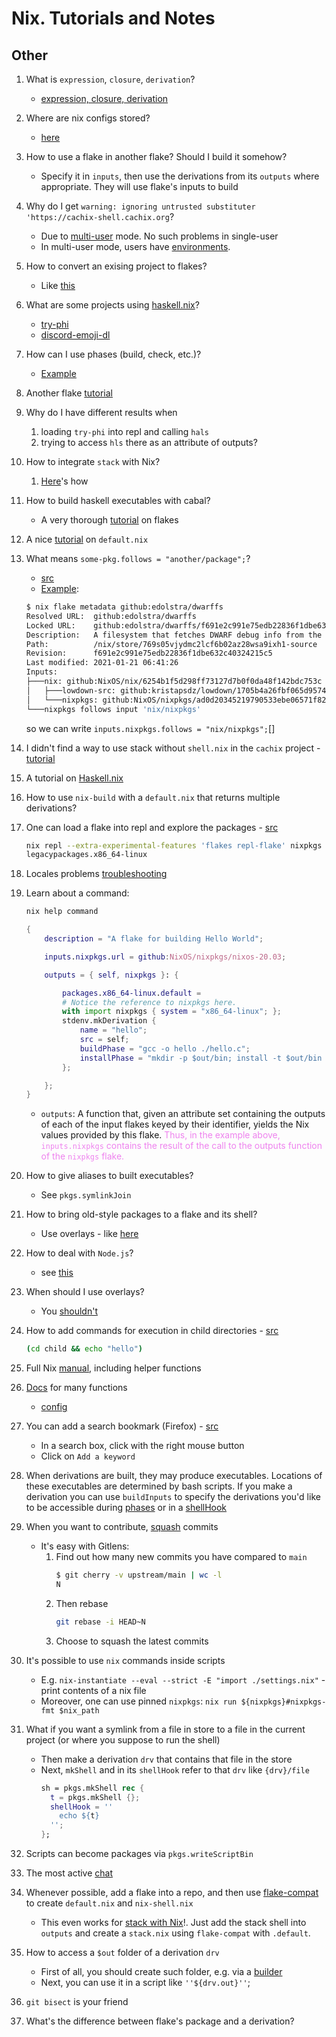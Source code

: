 # Nix. Tutorials and Notes

## Other

1. What is `expression`, `closure`, `derivation`?
    *  [expression, closure, derivation](https://medium.com/scientific-breakthrough-of-the-afternoon/closure-vs-derivation-in-the-nix-package-manager-ec0eccc53407)

1. Where are nix configs stored?
    * [here](https://nixos.wiki/wiki/Flakes#Permanent)

1. How to use a flake in another flake? Should I build it somehow?
    * Specify it in `inputs`, then use the derivations from its `outputs` where appropriate. They will use flake's inputs to build

1. Why do I get `warning: ignoring untrusted substituter 'https://cachix-shell.cachix.org`?
    * Due to [multi-user](https://nixos.org/manual/nix/stable/installation/multi-user.html) mode. No such problems in single-user
    * In multi-user mode, users have [environments](https://nixos.wiki/wiki/User_Environment).

1. How to convert an exising project to flakes? 
    * Like [this](https://garnix.io/blog/converting-to-flakes)

1. What are some projects using [haskell.nix](https://input-output-hk.github.io/haskell.nix/)?
    * [try-phi](https://github.com/objectionary/try-phi)
    * [discord-emoji-dl](https://github.com/br4ch1st0chr0n3/discord-emoji-dl)

1. How can I use phases (build, check, etc.)?
    * [Example](https://github.com/NixOS/nixpkgs/blob/d64780ea0e22b5f61cd6012a456869c702a72f20/pkgs/development/haskell-modules/generic-stack-builder.nix#L49)

1. Another flake [tutorial](https://ghedam.at/a-tour-of-nix-flakes)

1. Why do I have different results when 
    1. loading `try-phi` into repl and calling `hals`
    1. trying to access `hls` there as an attribute of outputs?

1. How to integrate `stack` with Nix?
    1. [Here](https://docs.haskellstack.org/en/stable/nix_integration/)'s how

1. How to build haskell executables with cabal?
    * A very thorough [tutorial](https://yuanwang.ca/posts/getting-started-with-flakes.html) on flakes

1. A nice [tutorial](https://nix-tutorial.gitlabpages.inria.fr/nix-tutorial/experiment-packaging.html) on `default.nix`

1. What means `some-pkg.follows = "another/package";`? 
    * [src](https://discourse.nixos.org/t/nix-flake-to-aggregate-and-concurrently-update-some-dependencies/10774/8?u=br4ch1st0chr0n3)
    * [Example](https://ianthehenry.com/posts/how-to-learn-nix/flakes/):
    ```sh
    $ nix flake metadata github:edolstra/dwarffs
    Resolved URL:  github:edolstra/dwarffs
    Locked URL:    github:edolstra/dwarffs/f691e2c991e75edb22836f1dbe632c40324215c5
    Description:   A filesystem that fetches DWARF debug info from the Internet on demand
    Path:          /nix/store/769s05vjydmc2lcf6b02az28wsa9ixh1-source
    Revision:      f691e2c991e75edb22836f1dbe632c40324215c5
    Last modified: 2021-01-21 06:41:26
    Inputs:
    ├───nix: github:NixOS/nix/6254b1f5d298ff73127d7b0f0da48f142bdc753c
    │   ├───lowdown-src: github:kristapsdz/lowdown/1705b4a26fbf065d9574dce47a94e8c7c79e052f
    │   └───nixpkgs: github:NixOS/nixpkgs/ad0d20345219790533ebe06571f82ed6b034db31
    └───nixpkgs follows input 'nix/nixpkgs'
    ```
    so we can write `inputs.nixpkgs.follows = "nix/nixpkgs";`[]

1. I didn't find a way to use stack without `shell.nix` in the `cachix` project - [tutorial](https://docs.haskellstack.org/en/stable/nix_integration/#stack-and-developer-tools-on-nixos)

1. A tutorial on [Haskell.nix](https://github.com/Gabriella439/haskell-nix)

1. How to use `nix-build` with a `default.nix` that returns multiple derivations?

1. One can load a flake into repl and explore the packages - [src](https://nixos.org/manual/nix/unstable/command-ref/new-cli/nix3-repl.html)
    ```sh
    nix repl --extra-experimental-features 'flakes repl-flake' nixpkgs
    legacypackages.x86_64-linux
    ```

1. Locales problems [troubleshooting](https://nixos.wiki/wiki/Locales)

1. Learn about a command:
    ```sh
    nix help command
    ```

    ```nix
    {
        description = "A flake for building Hello World";

        inputs.nixpkgs.url = github:NixOS/nixpkgs/nixos-20.03;

        outputs = { self, nixpkgs }: {

            packages.x86_64-linux.default =
            # Notice the reference to nixpkgs here.
            with import nixpkgs { system = "x86_64-linux"; };
            stdenv.mkDerivation {
                name = "hello";
                src = self;
                buildPhase = "gcc -o hello ./hello.c";
                installPhase = "mkdir -p $out/bin; install -t $out/bin hello";
            };

        };
    }
    ```

    * `outputs`: A function that, given an attribute set containing the outputs of each of the input flakes keyed by their identifier, yields the Nix values provided by this flake. <text style="color: violet">Thus, in the example above, `inputs.nixpkgs` contains the result of the call to the outputs function of the `nixpkgs` flake. </text>


1. How to give aliases to built executables?
    * See `pkgs.symlinkJoin`

1. How to bring old-style packages to a flake and its shell?
    *  Use overlays - like [here](https://github.com/nix-community/npmlock2nix/issues/159#issuecomment-1156772007)

1. How to deal with `Node.js`? 
    * see [this](https://github.com/nix-community/npmlock2nix)

1. When should I use overlays?
    * You [shouldn't](https://zimbatm.com/notes/1000-instances-of-nixpkgs)

1. How to add commands for execution in child directories - [src](https://superuser.com/a/271992)
    ```sh
    (cd child && echo "hello")
    ```

1. Full Nix [manual](https://nixos.org/manual/nixpkgs/stable/), including helper functions

1. [Docs](https://devdocs.io/) for many functions
    * [config](./devdocs-config.json)

1. You can add a search bookmark (Firefox) - [src](https://superuser.com/a/7336)
    * In a search box, click with the right mouse button
    * Click on `Add a keyword`

1. When derivations are built, they may produce executables. Locations of these executables are determined by bash scripts. If you make a derivation you can use `buildInputs` to specify the derivations you'd like to be accessible during [phases](https://nixos.org/manual/nixpkgs/stable/) or in a [shellHook](https://nixos.org/manual/nixpkgs/stable/)

1. When you want to contribute, [squash](https://htmlacademy.ru/blog/articles/how-to-squash-commits-and-why-it-is-needed) commits
    * It's easy with Gitlens:
        1. Find out how many new commits you have compared to `main`
            ```sh
            $ git cherry -v upstream/main | wc -l
            N
            ```
        1. Then rebase
            ```sh
            git rebase -i HEAD~N
            ```
        1. Choose to squash the latest commits

1. It's possible to use `nix` commands inside scripts
    * E.g. `nix-instantiate --eval --strict -E "import ./settings.nix"` - print contents of a nix file
    * Moreover, one can use pinned `nixpkgs`: `nix run ${nixpkgs}#nixpkgs-fmt $nix_path`

1. What if you want a symlink from a file in store to a file in the current project (or where you suppose to run the shell)
    * Then make a derivation `drv` that contains that file in the store
    * Next, `mkShell` and in its `shellHook` refer to that `drv` like `{drv}/file`
        ```nix
        sh = pkgs.mkShell rec {
          t = pkgs.mkShell {};
          shellHook = ''
            echo ${t}
          '';
        };
        ```

1. Scripts can become packages via `pkgs.writeScriptBin`

1. The most active [chat](https://app.element.io/#/room/#nix:nixos.org)

1. Whenever possible, add a flake into a repo, and then use [flake-compat](https://github.com/edolstra/flake-compat) to create `default.nix` and `nix-shell.nix`
    * This even works for [stack with Nix](https://docs.haskellstack.org/en/stable/nix_integration/#external-c-libraries-through-a-shellnix-file)!. Just add the stack shell into `outputs` and create a `stack.nix` using `flake-compat` with `.default`.

1. How to access a `$out` folder of a derivation `drv`
    * First of all, you should create such folder, e.g. via a [builder](https://nixos.wiki/wiki/Shell_Scripts#runCommand_.2B_builder.sh)
    * Next, you can use it in a script like `''${drv.out}''`;

1. `git bisect` is your friend

1. What's the difference between flake's package and a derivation?